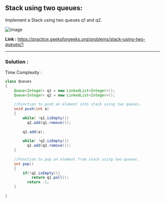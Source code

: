 ## Stack using two queues:
Implement a Stack using two queues q1 and q2.

![image](https://user-images.githubusercontent.com/23376002/158067513-e6d70dcf-6aba-4a09-8bb3-8bf875fdad98.png)

**Link :** https://practice.geeksforgeeks.org/problems/stack-using-two-queues/1


--------------------------------------------------------------------------------------------------------------------------------------------------


### Solution :

Time Complexity : 


```java
class Queues
{
    Queue<Integer> q1 = new LinkedList<Integer>();
    Queue<Integer> q2 = new LinkedList<Integer>();
    
    //Function to push an element into stack using two queues.
    void push(int a)
    {
	    while( !q1.isEmpty())
	      q2.add(q1.remove());
	        
	    q1.add(a);
	    
	    while( !q2.isEmpty())
	      q1.add(q2.remove());
    }
    
    //Function to pop an element from stack using two queues. 
    int pop()
    {
        if(!q1.isEmpty())
	        return q1.poll();
	      return -1;
    }
	
}
```



